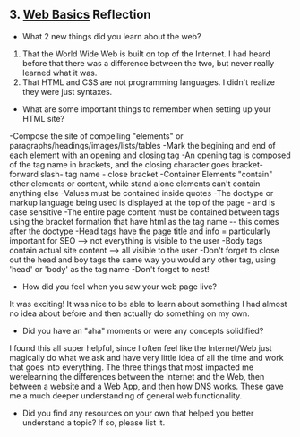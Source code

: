 ## 3. [Web Basics](3_web_basics/readme.md) Reflection

* What 2 new things did you learn about the web?

1) That the World Wide Web is built on top of the Internet. I had heard before that there was a difference between the two, but never really learned what it was. 
2) That HTML and CSS are not programming languages. I didn't realize they were just syntaxes.

* What are some important things to remember when setting up your HTML site?

-Compose the site of compelling "elements" or paragraphs/headings/images/lists/tables
-Mark the begining and end of each element with an opening and closing tag
-An opening tag is composed of the tag name in brackets, and the closing character goes bracket-forward slash- tag name - close bracket
-Container Elements "contain" other elements or content, while stand alone elements can't contain anything else
-Values must be contained inside quotes
-The doctype or markup language being used is displayed at the top of the page - and is case sensitive
-The entire page content must be contained between tags using the bracket formation that have html as the tag name -- this comes after the doctype
-Head tags have the page title and info = particularly important for SEO --> not everything is visible to the user
-Body tags contain actual site content --> all visible to the user
-Don't forget to close out the head and boy tags the same way you would any other tag, using 'head' or 'body' as the tag name
-Don't forget to nest!

* How did you feel when you saw your web page live?

It was exciting! It was nice to be able to learn about something I had almost no idea about before and then actually do something on my own. 

* Did you have an "aha" moments or were any concepts solidified?

I found this all super helpful, since I often feel like the Internet/Web just magically do what we ask and have very little idea of all the time and work that goes into everything. The three things that most impacted me werelearning the differences between the Internet and the Web, then between a website and a Web App, and then how DNS works. These gave me a much deeper understanding of general web functionality.

* Did you find any resources on your own that helped you better understand a topic? If so, please list it.

<!-- Add your reflection here. Remove the comment markers -->